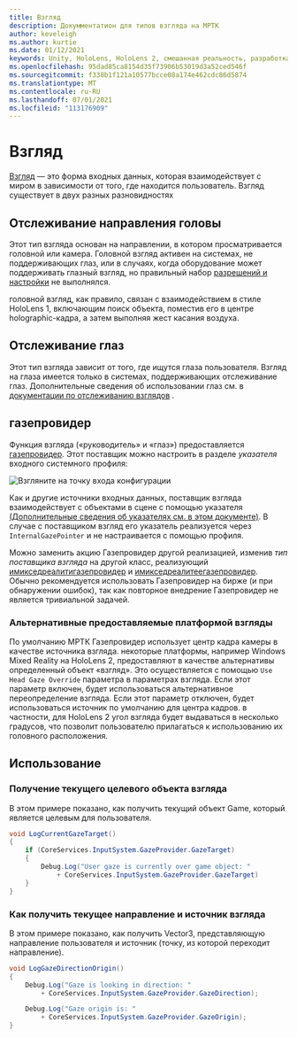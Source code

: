 ```yaml
---
title: Взгляд
description: Докумментатион для типов взгляда на МРТК
author: keveleigh
ms.author: kurtie
ms.date: 01/12/2021
keywords: Unity, HoloLens, HoloLens 2, смешанная реальность, разработка, мртк, взгляд,
ms.openlocfilehash: 95dad85ca8154d35f73906b53019d3a52ced546f
ms.sourcegitcommit: f338b1f121a10577bcce08a174e462cdc86d5874
ms.translationtype: MT
ms.contentlocale: ru-RU
ms.lasthandoff: 07/01/2021
ms.locfileid: "113176909"
---
```

# <a name="gaze"></a>Взгляд

[Взгляд](/windows/mixed-reality/gaze) — это форма входных данных, которая взаимодействует с миром в зависимости от того, где находится пользователь. Взгляд существует в двух разных разновидностях

## <a name="head-gaze"></a>Отслеживание направления головы

Этот тип взгляда основан на направлении, в котором просматривается головной или камера. Головной взгляд активен на системах, не поддерживающих глаз, или в случаях, когда оборудование может поддерживать глазный взгляд, но правильный набор [разрешений и настройки](eye-tracking/eye-tracking-basic-setup.md#eye-tracking-requirements-checklist) не выполнялся.

головной взгляд, как правило, связан с взаимодействием в стиле HoloLens 1, включающим поиск объекта, поместив его в центре holographic-кадра, а затем выполняя жест касания воздуха.

## <a name="eye-gaze"></a>Отслеживание глаз

Этот тип взгляда зависит от того, где ищутся глаза пользователя. Взгляд на глаза имеется только в системах, поддерживающих отслеживание глаз. Дополнительные сведения об использовании глаз см. в [документации по отслеживанию взглядов](eye-tracking/eye-tracking-main.md) .

## <a name="gazeprovider"></a>газепровидер

Функция взгляда («руководитель» и «глаз») предоставляется [газепровидер](xref:Microsoft.MixedReality.Toolkit.Input.GazeProvider). Этот поставщик можно настроить в разделе *указателя* входного системного профиля:

![Взгляните на точку входа конфигурации](../images/input/GazeConfigurationEntrypoint.png)

Как и другие источники входных данных, поставщик взгляда взаимодействует с объектами в сцене с помощью указателя [(Дополнительные сведения об указателях см. в этом документе)](../../architecture/controllers-pointers-and-focus.md).
В случае с поставщиком взгляд его указатель реализуется через `InternalGazePointer` и не настраивается с помощью профиля.

Можно заменить акцию Газепровидер другой реализацией, изменив *тип поставщика взгляда* на другой класс, реализующий [имикседреалитигазепровидер](xref:Microsoft.MixedReality.Toolkit.Input.IMixedRealityGazeProvider) и [имикседреалитеегазепровидер](xref:Microsoft.MixedReality.Toolkit.Input.IMixedRealityEyeGazeProvider).
Обычно рекомендуется использовать Газепровидер на бирже (и при обнаружении ошибок), так как повторное внедрение Газепровидер не является тривиальной задачей.

### <a name="alternative-platform-provided-gaze-poses"></a>Альтернативные предоставляемые платформой взгляды

По умолчанию МРТК Газепровидер использует центр кадра камеры в качестве источника взгляда. некоторые платформы, например Windows Mixed Reality на HoloLens 2, предоставляют в качестве альтернативы определенный объект «взгляд». Это осуществляется с помощью `Use Head Gaze Override` параметра в параметрах взгляда. Если этот параметр включен, будет использоваться альтернативное переопределение взгляда. Если этот параметр отключен, будет использоваться источник по умолчанию для центра кадров. в частности, для HoloLens 2 угол взгляда будет выдаваться в несколько градусов, что позволит пользователю прилагаться к использованию их головного расположения.

## <a name="usage"></a>Использование

### <a name="how-get-the-current-gaze-target"></a>Получение текущего целевого объекта взгляда

В этом примере показано, как получить текущий объект Game, который является целевым для пользователя.

```c#
void LogCurrentGazeTarget()
{
    if (CoreServices.InputSystem.GazeProvider.GazeTarget)
    {
        Debug.Log("User gaze is currently over game object: "
            + CoreServices.InputSystem.GazeProvider.GazeTarget)
    }
}
```

### <a name="how-to-get-the-current-gaze-direction-and-origin"></a>Как получить текущее направление и источник взгляда

В этом примере показано, как получить Vector3, представляющую направление пользователя и источник (точку, из которой переходит направление).

```c#
void LogGazeDirectionOrigin()
{
    Debug.Log("Gaze is looking in direction: "
        + CoreServices.InputSystem.GazeProvider.GazeDirection);

    Debug.Log("Gaze origin is: "
        + CoreServices.InputSystem.GazeProvider.GazeOrigin);
}
```
